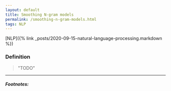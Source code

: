 ```yaml
---
layout: default
title: Smoothing N-gram models
permalink: /smoothing-n-gram-models.html
tags: NLP 
---
```


[NLP]({% link _posts/2020-09-15-natural-language-processing.markdown %})

### Definition

> "TODO"

<hr />

##### Footnotes:
